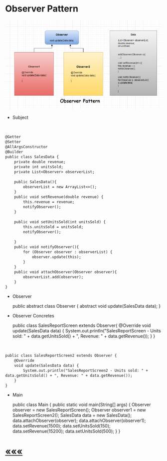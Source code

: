 # Observer Pattern

![img_1.png](img_1.png)

* Subject
<br>


    @Getter
    @Setter
    @AllArgsConstructor
    @Builder
    public class SalesData {
        private double revenue;
        private int unitsSold;
        private List<Observer> observerList;

        public SalesData(){
            observerList = new ArrayList<>();
        }
        public void setRevenue(double revenue) {
            this.revenue = revenue;
            notifyObserver();
        }
    
        public void setUnitsSold(int unitsSold) {
            this.unitsSold = unitsSold;
            notifyObserver();
    
        }
        public void notifyObserver(){
            for (Observer observer : observerList) {
                observer.update(this);
            }
        }
        public void attachObserver(Observer observer){
            observerList.add(observer);
        }
    }


* Observer


    public abstract class Observer {
        abstract void update(SalesData data);
    }

* Observer Concretes


    public class SalesReportScreen extends Observer{
        @Override
        void update(SalesData data) {
            System.out.println("SalesReportScreen - Units sold: " + data.getUnitsSold() + ", Revenue: " + data.getRevenue());
        }
    }

<br>

    public class SalesReportScreen2 extends Observer {
        @Override
        void update(SalesData data) {
            System.out.println("SalesReportScreen2 - Units sold: " + data.getUnitsSold() + ", Revenue: " + data.getRevenue());
        }
    }


* Main

    
    public class Main {
        public static void main(String[] args) {
            Observer observer = new SalesReportScreen();
            Observer observer1 = new SalesReportScreen2();
            SalesData data = new SalesData();
            data.attachObserver(observer);
            data.attachObserver(observer1);
            data.setRevenue(1500);
            data.setUnitsSold(150);
            data.setRevenue(15200);
            data.setUnitsSold(500);
        }
    }
# [«««](https://github.com/MedetHasanUgurlu/Design-Patterns)